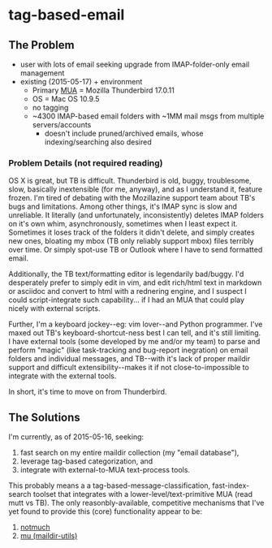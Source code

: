 # tag-based-email

## The Problem

+ user with lots of email seeking upgrade from IMAP-folder-only email management
+ existing (2015-05-17) +
  environment
    + Primary [MUA](http://en.wikipedia.org/wiki/Email_client) =
      Mozilla Thunderbird 17.0.11
    + OS = Mac OS 10.9.5
    + no tagging
    + ~4300 IMAP-based email folders with ~1MM mail msgs
      from multiple servers/accounts
        + doesn't include pruned/archived emails, whose indexing/searching
          also desired
    

### Problem Details (not required reading)

OS X is great, but TB is difficult. Thunderbird is old, buggy,
troublesome, slow, basically inextensible (for me, anyway), and as
I understand it, feature frozen. I'm tired of debating with the
Mozillazine support team about TB's bugs and limitations. Among other
things, it's IMAP sync is slow and unreliable. It literally (and
unfortunately, inconsistently) deletes IMAP folders on it's own whim,
asynchronously, sometimes when I least expect it. Sometimes it loses
track of the folders it didn't delete, and simply creates new ones,
bloating my mbox (TB only reliably support mbox) files terribly over
time. Or simply spot-use TB or Outlook where I have to send formatted
email.

Additionally, the TB text/formatting editor is legendarily bad/buggy.
I'd desperately prefer to simply edit in vim, and edit rich/html text in
markdown or asciidoc and convert to html with a rednering engine, and I
suspect I could script-integrate such capability... if I had an MUA that
could play nicely with external scripts.

Further, I'm a keyboard jockey--eg: vim lover--and Python programmer.
I've maxed out TB's keyboard-shortcut-ness best I can tell, and it's
still limiting. I have external tools (some developed by me and/or my
team) to parse and perform "magic" (like task-tracking and bug-report
inegration) on email folders and individual messages, and TB--with it's
lack of proper maildir support and difficult extensibility--makes it if
not close-to-impossible to integrate with the external tools.

In short, it's time to move on from Thunderbird.

## The Solutions

I'm currently, as of 2015-05-16, seeking:

1. fast search on my entire maildir collection (my "email database"),
2. leverage tag-based categorization, and
3. integrate with external-to-MUA text-process tools.

This probably means a a tag-based-message-classification,
fast-index-search toolset that integrates with a
lower-level/text-primitive MUA (read mutt vs TB). The only
reasonbly-available, competitive mechanisms that I've yet found to
provide this (core) functionality appear to be:

1. [notmuch](http://notmuch.org)
2. [mu (maildir-utils)](http://www.djcbsoftware.nl/code/mu/)
